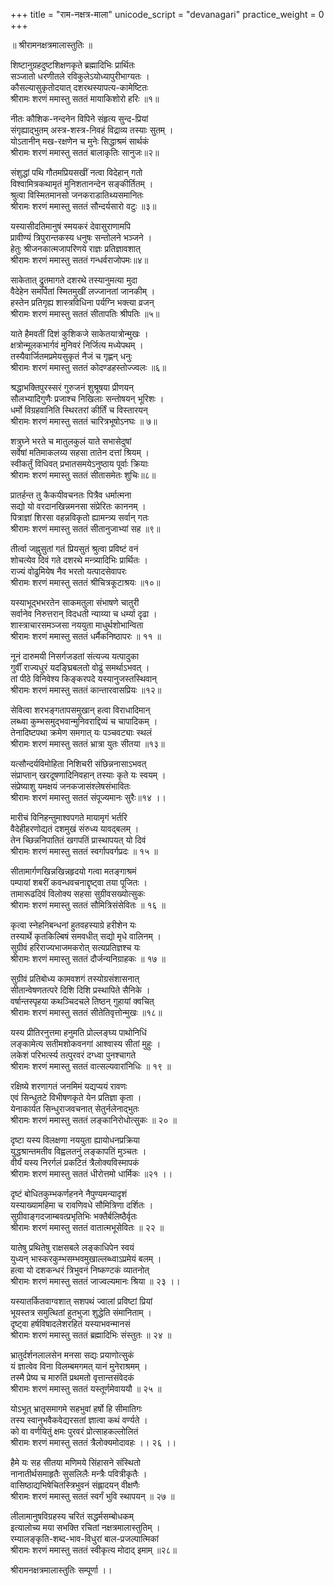 +++
title = "राम-नक्षत्र-माला"
unicode_script = "devanagari"
practice_weight = 0
+++

॥ श्रीरामनक्षत्रमालास्तुतिः ॥

शिष्टानुग्रहदुष्टशिक्षणकृते ब्रह्मादिभिः प्रार्थितः  
सञ्जातो धरणीतले रविकुलेऽयोध्यापुरीभाग्यतः ।  
कौसल्यासुकृतोदयात् दशरथस्यापत्य-कामेष्टितः  
श्रीरामः शरणं ममास्तु सततं मायाकिशोरो हरिः ॥१॥  

नीतः कौशिक-नन्दनेन विपिने संहृत्य सुन्द-प्रियां  
संगृह्याद्भुतम् अस्त्र-शस्त्र-निवहं विद्राव्य तस्याः सुतम् ।  
योऽतानीन् मख-रक्षणेन च मुनेः सिद्धाश्रमं सार्थकं  
श्रीरामः शरणं ममास्तु सततं बालाकृतिः सानुजः॥२॥  


संशुद्धां पथि गौतमप्रियसखीं नत्वा विदेहान् गतो  
विश्वामित्रकथामृतं मुनिशतानन्देन सङ्कीर्तितम् ।  
श्रुत्वा विस्मितमानसो जनकराडातिथ्यसमानितः  
श्रीरामः शरणं ममास्तु सततं सौन्दर्यसारो वटुः ॥३॥  

यस्यासीदतिमानुषं स्मयकरं देवासुराणामपि  
प्रावीण्यं त्रिपुरान्तकस्य धनुषः सन्तोलने भञ्जने ।  
हेतुः श्रीजनकात्मजापरिणये राज्ञः प्रतिज्ञावशात्  
श्रीरामः शरणं ममास्तु सततं गन्धर्वराजोपमः॥४॥  

साकेतात् द्रुतमागते दशरथे तस्यानुमत्या मुदा  
वैदेहेन समर्पितां स्मितमुखीं लज्जानतां जानकीम् ।  
हस्तेन प्रतिगृह्य शास्त्रविधिना पर्यग्नि भक्त्या व्रजन्  
श्रीरामः शरणं ममास्तु सततं सीतापतिः श्रीपतिः ॥५॥  


याते हैमवतीं दिशं कुशिकजे साकेतयात्रोन्मुखः ।  
क्षत्रोन्मूलकभार्गवं मुनिवरं निर्जित्य मध्येपथम् ।  
तस्यैवार्जितमप्रमेयसुकृतं नैजं च गृह्णन् धनुः  
श्रीरामः शरणं ममास्तु सततं कोदण्डहस्तोज्ज्वलः ॥६॥  

श्रद्धाभक्तिपुरस्सरं गुरुजनं शुश्रूषया प्रीणयन्  
सौलभ्यादिगुणैः प्रजाश्च निखिलाः सन्तोषयन् भूरिशः ।  
धर्मो विग्रहवानिति स्थिरतरां कीर्तिं च विस्तारयन्  
श्रीरामः शरणं ममास्तु सततं चारित्रभूषोऽनघः ॥ ७॥  

शत्रुघ्ने भरते च मातुलकुलं याते सभासेदुषां  
सर्वेषां मतिमाकलय्य सहसा तातेन दत्तां श्रियम् ।  
स्वीकर्तुं विधिवत् प्रभातसमयेऽनुष्ठाय पूर्वाः क्रियाः  
श्रीरामः शरणं ममास्तु सततं सीतासमेतः शुचिः॥८॥  

प्रातर्हन्त तु कैकयीवचनतः पित्रैव धर्मात्मना  
सद्यो यो वरदानखिन्नमनसा संप्रेरितः काननम् ।  
पित्राज्ञां शिरसा वहन्नविकृतो ह्यामन्त्र्य सर्वान् गतः  
श्रीरामः शरणं ममास्तु सततं सीतानुजाभ्यां सह ॥९॥  

तीर्त्वा जह्नुसुतां गतं प्रियसुतं श्रुत्वा प्रविष्टं वनं  
शोचत्येव दिवं गते दशरथे मन्त्र्यादिभिः प्रार्थितः ।  
राज्यं वोढुमियेष नैव भरतो यत्पादसेवापरः  
श्रीरामः शरणं ममास्तु सततं श्रीचित्रकूटाश्रयः ॥१०॥  

यस्याभूद्भभरतेन साकमतुला संभाषणे चातुरी  
सर्वानेव निरुत्तरान् विदधती न्याय्या च धर्म्या दृढा ।  
शास्त्राचारसमञ्जसा नययुता माधुर्थशोभान्विता  
श्रीरामः शरणं ममास्तु सततं धर्मैकनिष्ठापरः ॥ ११ ॥  

नूनं दारुमयी निसर्गजडतां संत्यज्य यत्पादुका  
गुर्वीं राज्यधुरं यदङ्घ्रिबलतो वोढुं समर्थाऽभवत् ।  
तां पीठे विनिवेश्य किङ्करपदे यस्यानुजस्तस्थिवान्  
श्रीरामः शरणं ममास्तु सततं कान्तारवासप्रियः ॥१२॥  

सेवित्वा शरभङ्गतापसमुखान् हत्वा विराधादिमान्  
लब्ध्वा कुम्भसमुद्भवान्मुनिवराद्दिव्यं च चापादिकम् ।  
तेनादिष्टपथा क्रमेण समगात् यः पञ्चवट्याः स्थलं  
श्रीरामः शरणं ममास्तु सततं भ्रात्रा युतः सीतया ॥१३॥  

यत्सौन्दर्यविमोहिता निशिचरी संछिन्ननासाऽभवत्  
संप्राप्तान् खरदूषणादिनिवहान् तस्याः कृते यः स्वयम् ।  
संप्रेष्याशु यमक्षयं जनकजासंश्लेषसंभावितः  
श्रीरामः शरणं ममास्तु सततं संपूज्यमानः सुरैः॥१४ ।।  

मारीचं विनिहन्तुमाश्वपगते मायामृगं भर्तरि  
वैदेहीहरणोद्यतं दशमुखं संरुध्य यावद्बलम् ।  
तेन च्छिन्ननिपातितं खगपतिं प्रास्थापयत् यो दिवं  
श्रीरामः शरणं ममास्तु सततं स्वर्गापवर्गप्रदः ॥ १५ ॥  

सीतामार्गणखिन्नखिन्नहृदयो गत्वा मतङ्गाश्रमं  
पम्पायां शबरीं कवन्धवचनाद्दृष्ट्वा तया पूजितः ।  
तामारूढदिवं विलोक्य सहसा सुग्रीवसख्योत्सुकः  
श्रीरामः शरणं ममास्तु सततं सौमित्रिसंसेवितः ॥ १६ ॥  

कृत्वा स्नेहनिबन्धनां हुतवहस्याग्रे हरीशेन यः  
तस्यार्थे कृतकिल्बिषं समवधीत् सद्यो मृधे वालिनम् ।  
सुग्रीवं हरिराज्यभाजमकरोत् सत्यप्रतिज्ञश्च यः  
श्रीरामः शरणं ममास्तु सततं दौर्जन्यनिग्राहकः ॥ १७ ॥  

सुग्रीवं प्रतिबोध्य कामवशगं तस्योग्रसंशासनात्  
सीतान्वेषणतत्परे दिशि दिशि प्रस्थापिते सैनिके ।  
वर्षान्तस्पृहया कथञ्चिदचले तिष्ठन् गुहायां क्वचित्  
श्रीरामः शरणं ममास्तु सततं सीतेतिवृत्तोन्मुखः ॥१८॥  

यस्य प्रीतिरनुत्तमा हनुमति प्रोल्लङ्घ्य पाथोनिधिं  
लङ्कामेत्य सतीमशोकवनगां आश्वास्य सीतां मुहुः ।  
लकेशं परिभर्त्स्य तत्पुरवरं दग्ध्वा पुनश्चागते  
श्रीरामः शरणं ममास्तु सततं वात्सल्यवारांनिधिः ॥ १९ ॥  

रक्षिष्ये शरणागतं जनमिमं यद्यप्ययं रावणः  
एवं सिन्धुतटे विभीषणकृते येन प्रतिज्ञा कृता ।  
येनाकार्यत सिन्धुराजवचनात् सेतुर्नलेनाद्भुतः  
श्रीरामः शरणं ममास्तु सततं लङ्कानिरोधोत्सुकः ॥ २० ॥  

दृष्टा यस्य विलक्षणा नययुता ह्यायोधनप्रक्रिया  
युद्धश्रान्तमतीव विह्वलतनुं लङ्कापतिं मुञ्चतः ।  
वीर्यं यस्य निरर्गलं प्रकटितं त्रैलोक्यविस्मापकं  
श्रीरामः शरणं ममास्तु सततं धीरोत्तमो धार्मिकः ॥२१ ।।  

दृष्टं बोधितकुम्भकर्णहनने नैपुण्यमन्यादृशं  
यस्याख्यामहिमा च रावणिवधे सौमित्रिणा दर्शितः ।  
सुग्रीवाङ्गदजाम्बवत्प्रभृतिभिः भक्तैर्बलिष्ठैर्वृतः  
श्रीरामः शरणं ममास्तु सततं वातात्मभूसेवितः ॥ २२ ॥  

यातेषु प्रथितेषु राक्षसबले लङ्काधिपेन स्वयं  
युध्यन् भास्करकुम्भसम्भवमुखाल्लब्ध्वाऽप्रमेयं बलम् ।  
हत्वा यो दशकन्धरं त्रिभुवनं निष्कण्टकं व्यातनोत्  
श्रीरामः शरणं ममास्तु सततं जाज्वल्यमानः श्रिया ॥ २३ ।।  

यस्यातर्कितवाग्वशात् सशपथं ज्वालां प्रविष्टां प्रियां  
भूयस्तत्र समुत्थितां हुतभुजा शुद्धेति संमानिताम् ।  
दृष्ट्वा हर्षविषादलेशरहितं यस्याभवन्मानसं  
श्रीरामः शरणं ममास्तु सततं ब्रह्मादिभिः संस्तुतः ॥ २४ ॥  

भ्रातुर्दर्शनलालसेन मनसा सद्यः प्रयाणोत्सुकं  
यं ज्ञात्वेव विना विलम्बमगमत् यानं मुनेराश्रमम् ।  
तस्मै प्रेष्य च मारुतिं प्रथमतो वृत्तान्तसंवेदकं  
श्रीरामः शरणं ममास्तु सततं यस्तूर्णमेवाययौ ॥ २५ ॥  

योऽभूत् भ्रातृसमागमे सहभुवां हर्षो हि सीमातिगः  
तस्य स्वानुभवैकवेद्यरसतां ज्ञात्वा कथं वर्ण्यते ।  
को वा वर्णयितुं क्षमः पुरवरं प्रोत्साहकल्लोलितं  
श्रीरामः शरणं ममास्तु सततं त्रैलोक्यमोदावहः ।। २६ ।।  

हैमे यः सह सीतया मणिमये सिंहासने संस्थितो  
नानातीर्थसमाहृतैः सुसलिलैः मन्त्रैः पवित्रीकृतैः ।  
वासिष्ठाद्यभिषेचितस्त्रिभुवनं संह्लादयन् वीक्षणैः  
श्रीरामः शरणं ममास्तु सततं स्वर्गं भुवि स्थापयन् ॥ २७ ॥  

लीलामानुषविग्रहस्य चरितं सद्धर्मसम्बोधकम्  
इत्यालोच्य मया सभक्ति रचितां नक्षत्रमालास्तुतिम् ।  
रम्यालङ्कृति-शब्द-भाव-विधुरां बाल-प्रजल्पात्मिकां  
श्रीरामः शरणं ममास्तु सततं स्वीकृत्य मोदाद् इमाम् ॥२८॥  

श्रीरामनक्षत्रमालास्तुतिः सम्पूर्णा ।।  